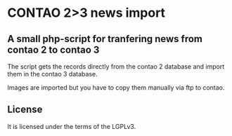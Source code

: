 CONTAO 2>3 news import
======================

A small php-script for tranfering news from contao 2 to contao 3
----------------------------------------------------------------------------

The script gets the records directly from the contao 2 database and import them in the contao 3 database.

Images are imported but you have to copy them manually via ftp to contao.

License
-------

It is licensed under the terms of the LGPLv3.